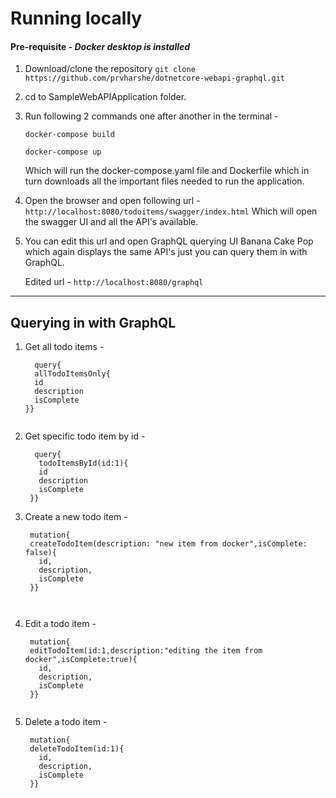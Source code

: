 # Running locally

#### Pre-requisite - *Docker desktop is installed*

1. Download/clone the repository `git clone https://github.com/prvharshe/dotnetcore-webapi-graphql.git`

2. cd to SampleWebAPIApplication folder.

3. Run following 2 commands one after another in the terminal -
   
   `docker-compose build`
   
   `docker-compose up`
   
   Which will run the docker-compose.yaml file and Dockerfile which in turn downloads all the important files needed to run the application.
  
4. Open the browser and open following url - `http://localhost:8080/todoitems/swagger/index.html`
   Which will open the swagger UI and all the API's available.
   
5. You can edit this url and open GraphQL querying UI Banana Cake Pop which again displays the same API's just you can query them in with GraphQL.
   
   Edited url - `http://localhost:8080/graphql`
   
   
-------------------------------------------------------------------------------------------------------------------------------------------------------
   
## Querying in with GraphQL

1.  Get all todo items -
    
    ```
      query{
      allTodoItemsOnly{
      id
      description
      isComplete
    }}
  
    
2. Get specific todo item by id -

   ```
     query{
      todoItemsById(id:1){
      id
      description
      isComplete
    }}
   
3. Create a new todo item -

   ```
    mutation{
    createTodoItem(description: "new item from docker",isComplete: false){
      id,
      description,
      isComplete
    }}
    
  
4. Edit a todo item -

   ```
    mutation{
    editTodoItem(id:1,description:"editing the item from docker",isComplete:true){
      id,
      description,
      isComplete
    }}
  
5. Delete a todo item -


   ```
    mutation{
    deleteTodoItem(id:1){
      id,
      description,
      isComplete
    }}
  
